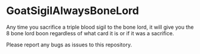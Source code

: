 # GoatSigilAlwaysBoneLord

Any time you sacrifice a triple blood sigil to the bone lord, it will give you the 8 bone lord boon regardless of what
card it is or if it was a sacrifice.

Please report any bugs as issues to this repository.